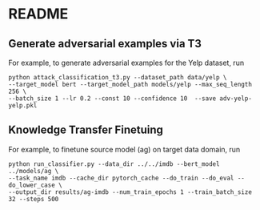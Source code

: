 # README

## Generate adversarial examples via T3

For example, to generate adversarial examples for the Yelp dataset, run
```
python attack_classification_t3.py --dataset_path data/yelp \
--target_model bert --target_model_path models/yelp --max_seq_length 256 \
--batch_size 1 --lr 0.2 --const 10 --confidence 10  --save adv-yelp-yelp.pkl
```

## Knowledge Transfer Finetuing
For example, to finetune source model (ag) on target data domain, run
```
python run_classifier.py --data_dir ../../imdb --bert_model ../models/ag \
--task_name imdb --cache_dir pytorch_cache --do_train --do_eval --do_lower_case \
--output_dir results/ag-imdb --num_train_epochs 1 --train_batch_size 32 --steps 500
```
